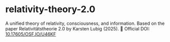 # relativity-theory-2.0
A unified theory of relativity, consciousness, and information. Based on the paper Relativitätstheorie 2.0 by Karsten Lubig (2025).
📄 Official DOI: [10.17605/OSF.IO/U46KF](https://doi.org/10.17605/OSF.IO/U46KF)
